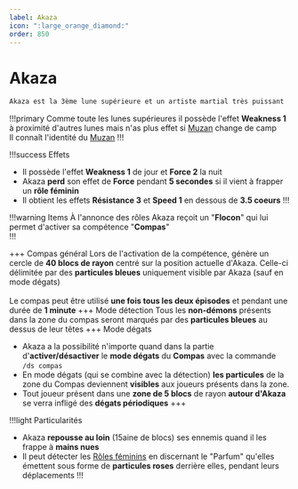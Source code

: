 ```yaml
---
label: Akaza
icon: ":large_orange_diamond:"
order: 850
---
```


# Akaza

```txt
Akaza est la 3ème lune supérieure et un artiste martial très puissant
```

!!!primary
Comme toute les lunes supérieures il possède l'effet **Weakness 1** à proximité d'autres lunes mais n'as plus effet si [Muzan](./muzan) change de camp <br>
Il connaît l'identité du [Muzan](./muzan)
!!!

!!!success Effets
- Il possède l'effet **Weakness 1** de jour et **Force 2** la nuit
- Akaza **perd** son effet de **Force** pendant **5 secondes** si il vient à frapper un **rôle féminin**
- Il obtient les effets **Résistance 3** et **Speed 1** en dessous de **3.5 coeurs**
!!!

!!!warning Items
À l'annonce des rôles Akaza reçoit un "**Flocon**" qui lui permet d'activer sa compétence "**Compas**" <br>
!!!

+++ Compas général
Lors de l'activation de la compétence, génère un cercle de **40 blocs de rayon** centré sur la position actuelle d'Akaza. Celle-ci délimitée par des **particules bleues** uniquement visible par Akaza (sauf en mode dégats) <br>
<br>
Le compas peut être utilisé **une fois tous les deux épisodes** et pendant une durée de **1 minute**
+++ Mode détection 
Tous les **non-démons** présents dans la zone du compas seront marqués par des **particules bleues** au dessus de leur têtes
+++ Mode dégats
- Akaza a la possibilité n'importe quand dans la partie d'**activer/désactiver** le **mode dégats** du **Compas** avec la commande ```/ds compas```
- En mode dégats (qui se combine avec la détection) **les particules** de la zone du Compas deviennent **visibles** aux joueurs présents dans la zone.
- Tout joueur présent dans une **zone de 5 blocs** de rayon **autour d'Akaza** se verra infligé des **dégats périodiques**
+++

!!!light Particularités
- Akaza **repousse au loin** (15aine de blocs) ses ennemis quand il les frappe à **mains nues**
- Il peut détecter les [Rôles féminins](/demonslayer-uhc/divers/rf) en discernant le "Parfum" qu'elles émettent sous forme de **particules roses** derrière elles, pendant leurs déplacements
!!!


